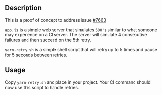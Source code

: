 ## Description

This is a proof of concept to address issue [#7663](https://github.com/yarnpkg/yarn/pull/7663?notification_referrer_id=MDE4Ok5vdGlmaWNhdGlvblRocmVhZDYxOTQ3MTMxOToxNDcwMjk3#issuecomment-643509044)

`app.js` is a simple web server that simulates `500's` similar to what someone may experience on a CI server. The server will simulate 4 consecutive failures and then succeed on the 5th retry.

`yarn-retry.sh` is a simple shell script that will retry up to 5 times and pause for 5 seconds between retries.

## Usage

Copy `yarn-retry.sh` and place in your project. Your CI command should now use this script to handle retries.

